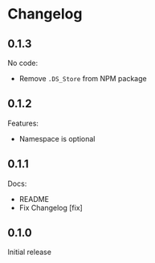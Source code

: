 # Changelog

## 0.1.3

No code:

* Remove `.DS_Store` from NPM package

## 0.1.2

Features:

* Namespace is optional

## 0.1.1

Docs:

* README
* Fix Changelog [fix]

## 0.1.0

Initial release
